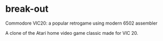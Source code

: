 # break-out
Commodore VIC20: a popular retrogame using modern 6502 assembler

A clone of the Atari home video game classic made for VIC 20.

